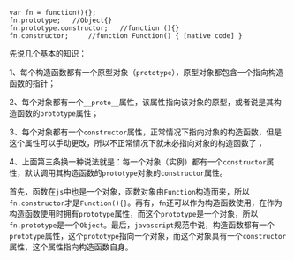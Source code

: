 ```
var fn = function(){};
fn.prototype;	//Object{}
fn.prototype.constructor;	//function (){}
fn.constructor;		//function Function() { [native code] }
```



先说几个基本的知识：

​	1、每个构造函数都有一个原型对象（`prototype`），原型对象都包含一个指向构造函数的指针；

​	2、每个对象都有一个`__proto__`属性，该属性指向该对象的原型，或者说是其构造函数的`prototype`属性；

​	3、每个对象都有一个`constructor`属性，正常情况下指向对象的构造函数，但是这个属性可以手动更改，所以不正常情况下就未必指向对象的构造函数了；

​	4、上面第三条换一种说法就是：每一个对象（实例）都有一个`constructor`属性，默认调用其构造函数的`prototype`对象的`constructor`属性。

首先，函数在`js`中也是一个对象，函数对象由`Function`构造而来，所以`fn.constructor`才是`Function(){}`。再有，`fn`还可以作为构造函数使用，在作为构造函数使用时拥有`prototype`属性，而这个`prototype`是一个对象，所以`fn.prototype`是一个`Object`。最后，`javascript`规范中说，构造函数都有一个`prototype`属性，这个`prototype`指向一个对象，而这个对象具有一个`constructor`属性，这个属性指向构造函数自身。